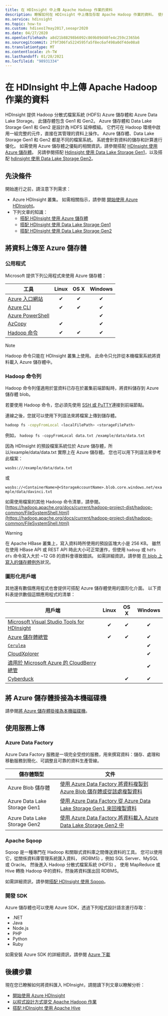 ```yaml
---
title: 在 HDInsight 中上傳 Apache Hadoop 作業的資料
description: 瞭解如何在 HDInsight 中上傳及存取 Apache Hadoop 作業的資料。 使用 Azure 傳統 CLI、Azure 儲存體總管、Azure PowerShell、Hadoop 命令列或 Sqoop。
ms.service: hdinsight
ms.topic: how-to
ms.custom: hdiseo17may2017,seoapr2020
ms.date: 04/27/2020
ms.openlocfilehash: a8d21b88298b6092c869b89d48fe4c259c2365b6
ms.sourcegitcommit: 2f9f306fa5224595fa5f8ec6af498a0df4de08a8
ms.translationtype: MT
ms.contentlocale: zh-TW
ms.lasthandoff: 01/28/2021
ms.locfileid: "98931334"
---
```

# <a name="upload-data-for-apache-hadoop-jobs-in-hdinsight"></a>在 HDInsight 中上傳 Apache Hadoop 作業的資料

HDInsight 提供 Hadoop 分散式檔案系統 (HDFS) Azure 儲存體和 Azure Data Lake Storage。 此儲存體包含 Gen1 和 Gen2。 Azure 儲存體和 Data Lake Storage Gen1 和 Gen2 是設計為 HDFS 延伸模組。 它們可在 Hadoop 環境中啟用一組完整的元件，直接在其管理的資料上操作。 Azure 儲存體、Data Lake Storage Gen1 和 Gen2 都是不同的檔案系統。 系統會針對資料的儲存和計算進行優化。 如需使用 Azure 儲存體之優點的相關資訊，請參閱搭配 [HDInsight 使用 Azure 儲存體](hdinsight-hadoop-use-blob-storage.md)。 另請參閱搭配 [Hdinsight 使用 Data Lake Storage Gen1](hdinsight-hadoop-use-data-lake-storage-gen1.md)，以及搭配 [hdinsight 使用 Data Lake Storage Gen2](hdinsight-hadoop-use-data-lake-storage-gen2.md)。

## <a name="prerequisites"></a>先決條件

開始進行之前，請注意下列需求：

* Azure HDInsight 叢集。 如需相關指示，請參閱 [開始使用 Azure HDInsight](hadoop/apache-hadoop-linux-tutorial-get-started.md)。
* 下列文章的知識：
    * [搭配 HDInsight 使用 Azure 儲存體](hdinsight-hadoop-use-blob-storage.md)
    * [搭配 HDInsight 使用 Data Lake Storage Gen1](hdinsight-hadoop-use-data-lake-storage-gen1.md)
    * [搭配 HDInsight 使用 Data Lake Storage Gen2](hdinsight-hadoop-use-data-lake-storage-gen2.md)  

## <a name="upload-data-to-azure-storage"></a>將資料上傳至 Azure 儲存體

### <a name="utilities"></a>公用程式

Microsoft 提供下列公用程式來使用 Azure 儲存體：

| 工具 | Linux | OS X | Windows |
| --- |:---:|:---:|:---:|
| [Azure 入口網站](../storage/blobs/storage-quickstart-blobs-portal.md) |✔ |✔ |✔ |
| [Azure CLI](../storage/blobs/storage-quickstart-blobs-cli.md) |✔ |✔ |✔ |
| [Azure PowerShell](../storage/blobs/storage-quickstart-blobs-powershell.md) | | |✔ |
| [AzCopy](../storage/common/storage-use-azcopy-v10.md) |✔ | |✔ |
| [Hadoop 命令](#hadoop-command-line) |✔ |✔ |✔ |

> [!NOTE]  
> Hadoop 命令只能在 HDInsight 叢集上使用。 此命令只允許從本機檔案系統將資料載入 Azure 儲存體中。  

### <a name="hadoop-command-line"></a>Hadoop 命令列

Hadoop 命令列僅適用於當資料已存在於叢集前端節點時，將資料儲存到 Azure 儲存體 blob。

若要使用 Hadoop 命令，您必須先使用 [SSH 或 PuTTY](hdinsight-hadoop-linux-use-ssh-unix.md)連接到前端節點。

連線之後，您就可以使用下列語法來將檔案上傳到儲存體。

```bash
hadoop fs -copyFromLocal <localFilePath> <storageFilePath>
```

例如， `hadoop fs -copyFromLocal data.txt /example/data/data.txt`

因為 HDInsight 的預設檔案系統位於 Azure 儲存體，所以/example/data/data.txt 實際上在 Azure 儲存體。 您也可以用下列語法來參考此檔案：

`wasbs:///example/data/data.txt`

或

`wasbs://<ContainerName>@<StorageAccountName>.blob.core.windows.net/example/data/davinci.txt`

如需使用檔案的其他 Hadoop 命令清單，請參閱。 [https://hadoop.apache.org/docs/current/hadoop-project-dist/hadoop-common/FileSystemShell.html](https://hadoop.apache.org/docs/current/hadoop-project-dist/hadoop-common/FileSystemShell.html)

> [!WARNING]  
> 在 Apache HBase 叢集上，寫入資料時所使用的預設區塊大小是 256 KB。 雖然在使用 HBase API 或 REST API 時此大小可正常運作，但使用 `hadoop` 或 `hdfs dfs` 命令寫入大於 ~12 GB 的資料會導致錯誤。 如需詳細資訊，請參閱 [在 blob 上寫入的儲存體例外](hdinsight-troubleshoot-hdfs.md#storage-exception-for-write-on-blob)狀況。

### <a name="graphical-clients"></a>圖形化用戶端

其他還有數個應用程式也會提供可搭配 Azure 儲存體使用的圖形化介面。 以下資料表提供數個這類應用程式的清單：

| 用戶端 | Linux | OS X | Windows |
| --- |:---:|:---:|:---:|
| [Microsoft Visual Studio Tools for HDInsight](hadoop/apache-hadoop-visual-studio-tools-get-started.md#explore-linked-resources) |✔ |✔ |✔ |
| [Azure 儲存體總管](../storage/blobs/storage-quickstart-blobs-storage-explorer.md) |✔ |✔ |✔ |
| [`Cerulea`](https://www.cerebrata.com/products/cerulean/features/azure-storage) | | |✔ |
| [CloudXplorer](https://clumsyleaf.com/products/cloudxplorer) | | |✔ |
| [適用於 Microsoft Azure 的 CloudBerry 總管](https://www.cloudberrylab.com/free-microsoft-azure-explorer.aspx) | | |✔ |
| [Cyberduck](https://cyberduck.io/) | |✔ |✔ |

## <a name="mount-azure-storage-as-local-drive"></a>將 Azure 儲存體掛接為本機磁碟機

請參閱[將 Azure 儲存體掛接為本機磁碟機](/archive/blogs/bigdatasupport/mount-azure-blob-storage-as-local-drive)。

## <a name="upload-using-services"></a>使用服務上傳

### <a name="azure-data-factory"></a>Azure Data Factory

Azure Data Factory 服務是一項完全受控的服務，用來撰寫資料：儲存、處理和移動服務到簡化、可調整且可靠的資料生產管線。

|儲存體類型|文件|
|----|----|
|Azure Blob 儲存體|[使用 Azure Data Factory 將資料複製到 Azure Blob 儲存體或從該處複製資料](../data-factory/connector-azure-blob-storage.md)|
|Azure Data Lake Storage Gen1|[使用 Azure Data Factory 從 Azure Data Lake Storage Gen1 來回複製資料](../data-factory/connector-azure-data-lake-store.md)|
|Azure Data Lake Storage Gen2 |[使用 Azure Data Factory 將資料載入 Azure Data Lake Storage Gen2 中](../data-factory/load-azure-data-lake-storage-gen2.md)|

### <a name="apache-sqoop"></a>Apache Sqoop

Sqoop 是一種專門在 Hadoop 和關聯式資料庫之間傳送資料的工具。 您可以使用它，從關係資料庫管理系統匯入資料， (RDBMS) ，例如 SQL Server、MySQL 或 Oracle。 然後進入 Hadoop 分散式檔案系統 (HDFS) 。 使用 MapReduce 或 Hive 轉換 Hadoop 中的資料，然後將資料匯出回 RDBMS。

如需詳細資訊，請參閱[搭配 HDInsight 使用 Sqoop](hadoop/hdinsight-use-sqoop.md)。

### <a name="development-sdks"></a>開發 SDK

Azure 儲存體也可以使用 Azure SDK，透過下列程式設計語言進行存取：

* .NET
* Java
* Node.js
* PHP
* Python
* Ruby

如需安裝 Azure SDK 的詳細資訊，請參閱 [Azure 下載](https://azure.microsoft.com/downloads/)

## <a name="next-steps"></a>後續步驟

現在您已瞭解如何將資料匯入 HDInsight，請閱讀下列文章以瞭解分析：

* [開始使用 Azure HDInsight](hadoop/apache-hadoop-linux-tutorial-get-started.md)
* [以程式設計方式提交 Apache Hadoop 作業](hadoop/submit-apache-hadoop-jobs-programmatically.md)
* [搭配 HDInsight 使用 Apache Hive](hadoop/hdinsight-use-hive.md)